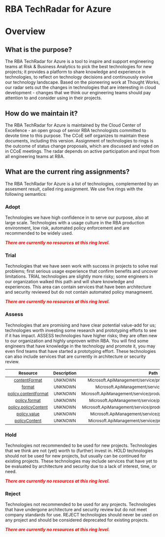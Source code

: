 
RBA TechRadar for Azure
=======================

# Overview

## What is the purpose?


The RBA TechRadar for Azure is a tool to inspire and support engineering teams at Risk & Business Analytics to pick the best technologies for new projects; it provides a platform to share knowledge and experience in technologies, to reflect on technology decisions and continuously evolve our technology landscape.  Based on the pioneering work at Thought Works, our radar sets out the changes in technologies that are interesting in cloud development - changes that we think our engineering teams should pay attention to and consider using in their projects.
## How do we maintain it?


The RBA TechRadar for Azure is maintained by the Cloud Center of Excellence - an open group of senior RBA technologists committed to devote time to this purpose.  The CCoE self organizes to maintain these documents, including this version.  Assignment of technologies to rings is the outcome of status change proposals, which are discussed and voted on in CCoE meetings.  The radar depends on active participation and input from all engineering teams at RBA.
## What are the current ring assignments?


The RBA TechRadar for Azure is a list of technologies, complemented by an assesment result, called ring assignment.  We use five rings with the following semantics:
### Adopt


Technologies we have high confidence in to serve our purpose, also at large scale.  Technologies with a usage culture in the RBA production environment, low risk, automated policy enforcement and are recommended to be widely used.  
  
***<font color="red"> There are currently no resources at this ring level. </font>***
### Trial


Technologies that we have seen work with success in projects to solve real problems;  first serious usage experience that confirm benefits and uncover limitations.  TRIAL technologies are slightly more risky; some engineers in our organization walked this path and will share knowledge and experiences.  This area can contain services that have been architecture and security reviewed but do not contain automated policy managmeent.  
  
***<font color="red"> There are currently no resources at this ring level. </font>***
### Assess


Technologies that are promising and have clear potential value-add for us; technologies worth investing some research and prototyping efforts to see if it has impact.  ASSESS technologies have higher risks;  they are often new to our organization and highly unproven within RBA.  You will find some engineers that have knowledge in the technology and promote it, you may even find teams that have started a prototyping effort.  These technologies can also include services that are currently in architecture or security review.  

|<sub>Resource</sub>|<sub>Description</sub>|<sub>Path</sub>|<sub>Status</sub>|
| :---: | :---: | :---: | :---: |
|<sub>[contentFormat](https://github.com/openrba/python-azure-techradar/tree/master/Microsoft.ApiManagement/service/products/policies/contentFormat)</sub>|<sub>UNKNOWN</sub>|<sub>Microsoft.ApiManagement/service/products/policies/contentFormat</sub>|<sub>ASSESS</sub>|
|<sub>[format](https://github.com/openrba/python-azure-techradar/tree/master/Microsoft.ApiManagement/service/products/policies/format)</sub>|<sub>UNKNOWN</sub>|<sub>Microsoft.ApiManagement/service/products/policies/format</sub>|<sub>ASSESS</sub>|
|<sub>[policy.contentFormat](https://github.com/openrba/python-azure-techradar/tree/master/Microsoft.ApiManagement/service/products/policies/policy.contentFormat)</sub>|<sub>UNKNOWN</sub>|<sub>Microsoft.ApiManagement/service/products/policies/policy.contentFormat</sub>|<sub>ASSESS</sub>|
|<sub>[policy.format](https://github.com/openrba/python-azure-techradar/tree/master/Microsoft.ApiManagement/service/products/policies/policy.format)</sub>|<sub>UNKNOWN</sub>|<sub>Microsoft.ApiManagement/service/products/policies/policy.format</sub>|<sub>ASSESS</sub>|
|<sub>[policy.policyContent](https://github.com/openrba/python-azure-techradar/tree/master/Microsoft.ApiManagement/service/products/policies/policy.policyContent)</sub>|<sub>UNKNOWN</sub>|<sub>Microsoft.ApiManagement/service/products/policies/policy.policyContent</sub>|<sub>ASSESS</sub>|
|<sub>[policy.value](https://github.com/openrba/python-azure-techradar/tree/master/Microsoft.ApiManagement/service/products/policies/policy.value)</sub>|<sub>UNKNOWN</sub>|<sub>Microsoft.ApiManagement/service/products/policies/policy.value</sub>|<sub>ASSESS</sub>|
|<sub>[policyContent](https://github.com/openrba/python-azure-techradar/tree/master/Microsoft.ApiManagement/service/products/policies/policyContent)</sub>|<sub>UNKNOWN</sub>|<sub>Microsoft.ApiManagement/service/products/policies/policyContent</sub>|<sub>ASSESS</sub>|

### Hold


Technologies not recommended to be used for new projects. Technologies that we think are not (yet) worth to (further) invest in.  HOLD technologies should not be used for new projects, but usually can be continued for existing projects.  These technologies may include services that have yet to be evaluated by architecture and security due to a lack of interest, time, or need.  
  
***<font color="red"> There are currently no resources at this ring level. </font>***
### Reject


Technologies not recommended to be used for any projects. Technologies that have undergone architecture and security review but do not meet company standards for use.  REJECT technologies should never be used on any project and should be considered deprecated for existing projects.  
  
***<font color="red"> There are currently no resources at this ring level. </font>***